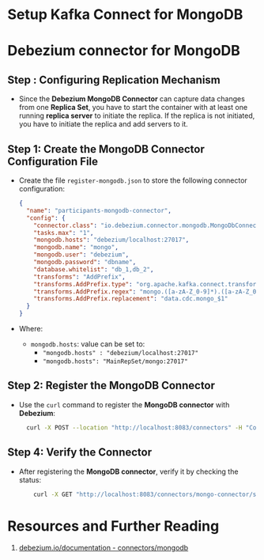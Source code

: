 # Setup Kafka Connect for MongoDB

# Debezium connector for MongoDB

## Step : Configuring Replication Mechanism

- Since the **Debezium MongoDB Connector** can capture data changes from one **Replica Set**, you have to start the container with at least one running **replica server** to initiate the replica. If the replica is not initiated, you have to initiate the replica and add servers to it.

## Step 1: Create the MongoDB Connector Configuration File

- Create the file `register-mongodb.json` to store the following connector configuration:

  ```json
  {
    "name": "participants-mongodb-connector",
    "config": {
      "connector.class": "io.debezium.connector.mongodb.MongoDbConnector",
      "tasks.max": "1",
      "mongodb.hosts": "debezium/localhost:27017",
      "mongodb.name": "mongo",
      "mongodb.user": "debezium",
      "mongodb.password": "dbname",
      "database.whitelist": "db_1,db_2",
      "transforms": "AddPrefix",
      "transforms.AddPrefix.type": "org.apache.kafka.connect.transforms.RegexRouter",
      "transforms.AddPrefix.regex": "mongo.([a-zA-Z_0-9]*).([a-zA-Z_0-9]*)",
      "transforms.AddPrefix.replacement": "data.cdc.mongo_$1"
    }
  }
  ```

- Where:
  - `mongodb.hosts`: value can be set to:
    - `"mongodb.hosts" : "debezium/localhost:27017"`
    - `"mongodb.hosts": "MainRepSet/mongo:27017"`

## Step 2: Register the MongoDB Connector

- Use the `curl` command to register the **MongoDB connector** with **Debezium**:
  ```sh
    curl -X POST --location "http://localhost:8083/connectors" -H "Content-Type: application/json" -H "Accept: application/json" -d @register-mongo-connector.json
  ```

## Step 4: Verify the Connector

- After registering the **MongoDB connector**, verify it by checking the status:
  ```sh
      curl -X GET "http://localhost:8083/connectors/mongo-connector/status"
  ```

# Resources and Further Reading

1. [debezium.io/documentation - connectors/mongodb](https://debezium.io/documentation/reference/2.6/connectors/mongodb.html)
